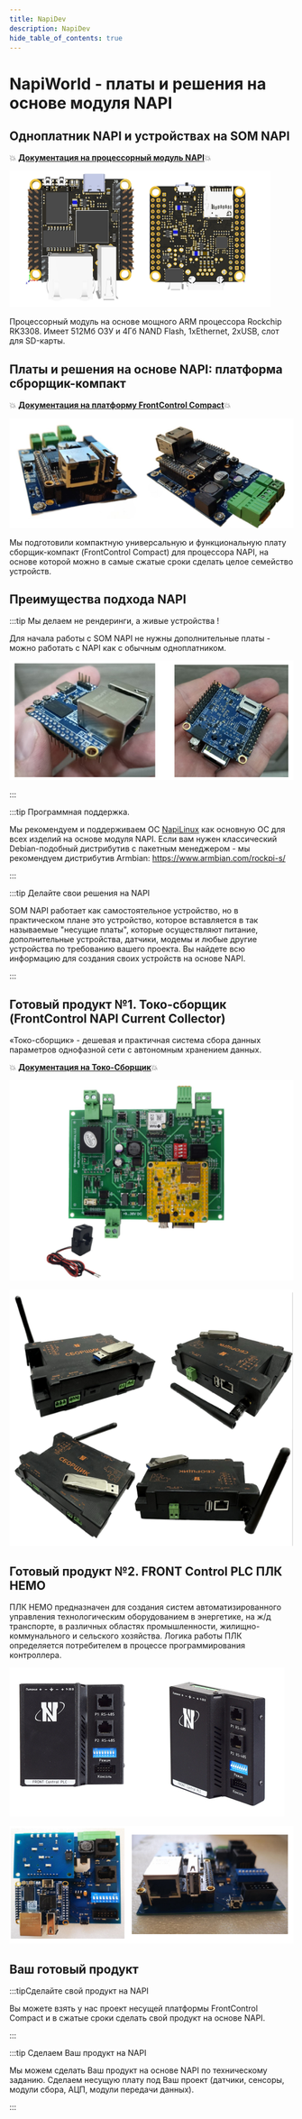 ```yaml
---
title: NapiDev
description: NapiDev
hide_table_of_contents: true
---
```


# NapiWorld - платы и решения на основе модуля NAPI

## Одноплатник NAPI и устройствах на SOM NAPI


:boom: **[Документация на процессорный модуль NAPI](/docs/napi-intro)**:boom:

![Napi front view](../../static/img/napi-som/napi1-2.png)

Процессорный модуль на основе мощного ARM процессора Rockchip RK3308. Имеет 512Мб ОЗУ и 4Гб NAND Flash, 1хEthernet, 2xUSB, слот для SD-карты. 

## Платы и решения на основе NAPI: платформа сброрщик-компакт

:boom: **[Документация на платформу FrontControl Compact](/docs/frontcompact)**:boom:

![Napi front view](../../static/img/img-ng/frontcontrolcompact-1-2.png)


Мы подготовили компактную универсальную и функциональную плату  сборщик-компакт (FrontControl Compact) для процессора NAPI, на основе которой можно в самые сжатые сроки сделать целое семейство устройств.

## Преимущества подхода NAPI

:::tip Мы делаем не рендеринги, а живые устройства ! 

 Для начала работы с SOM NAPI не нужны дополнительные платы - можно работать с NAPI как с обычным одноплатником.

 ![Napi front view](../../static/img/napi-som/hand-som1.png)

:::

:::tip Программная поддержка.

Мы рекомендуем и поддерживаем ОС [NapiLinux](http://www.napilinux.ru) как основную ОС для всех изделий на основе модуля NAPI. Если вам нужен классический Debian-подобный дистрибутив с пакетным менеджером - мы рекомендуем дистрибутив Armbian: https://www.armbian.com/rockpi-s/

:::

:::tip Делайте свои решения на NAPI

SOM NAPI работает как самостоятельное устройство, но в практическом плане это устройство, которое вставляется в так называемые "несущие платы", которые осуществляют питание, дополнительные устройства, датчики, модемы и любые другие устройства по требованию вашего проекта. Вы найдете всю информацию для создания своих устройств на основе NAPI. 

:::

## Готовый продукт №1. Токо-сборщик (FrontControl NAPI Current Collector)

«Токо-сборщик» - дешевая и практичная система сбора данных параметров однофазной сети с автономным хранением данных.


:boom: **[Документация на Токо-Сборщик](/docs/frontcurrent/)**:boom:

![Napi front control](../../static/img/img-c/c6.png)

![Napi front control](../../static/img/img-c/c5.png)

## Готовый продукт №2. FRONT Control PLC ПЛК НЕМО

ПЛК НЕМО предназначен для создания систем автоматизированного управления технологическим оборудованием в энергетике, на ж/д транспорте, в различных областях промышленности, жилищно-коммунального и сельского хозяйства. Логика работы ПЛК определяется потребителем в процессе программирования контроллера. 

![Napi front control](../../static/img/img-c/n13.png)

![Napi front control](../../static/img/img-c/n45.png)


## Ваш готовый продукт

:::tipСделайте свой продукт на NAPI

Вы можете взять у нас проект несущей платформы FrontControl Compact и в сжатые сроки сделать свой продукт на основе NAPI.

:::

:::tip Сделаем Ваш продукт на NAPI

Мы можем сделать Ваш продукт на основе NAPI по техническому заданию. Сделаем несущую плату под Ваш проект (датчики, сенсоры, модули сбора, АЦП, модули передачи данных).

:::